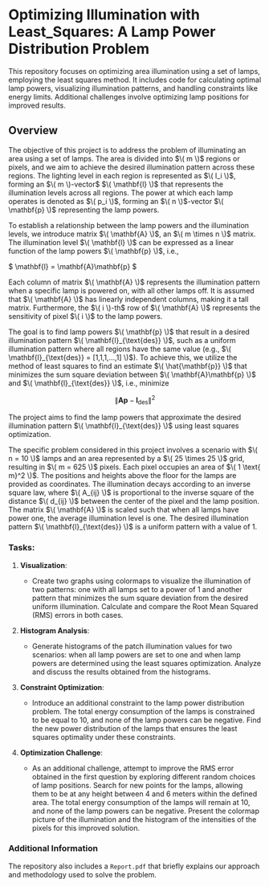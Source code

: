 # Optimizing Illumination with Least_Squares: A Lamp Power Distribution Problem
This repository focuses on optimizing area illumination using a set of lamps, employing the least squares method. It includes code for calculating optimal lamp powers, visualizing illumination patterns, and handling constraints like energy limits. Additional challenges involve optimizing lamp positions for improved results.

## Overview

The objective of this project is to address the problem of illuminating an area using a set of lamps. The area is divided into $\( m \)$ regions or pixels, and we aim to achieve the desired illumination pattern across these regions. The lighting level in each region is represented as $\( l_i \)$, forming an $\( m \)-vector$ $\( \mathbf{l} \)$ that represents the illumination levels across all regions. The power at which each lamp operates is denoted as $\( p_i \)$, forming an $\( n \)$-vector $\( \mathbf{p} \)$ representing the lamp powers.

To establish a relationship between the lamp powers and the illumination levels, we introduce matrix $\( \mathbf{A} \)$, an $\( m \times n \)$ matrix. The illumination level $\( \mathbf{l} \)$ can be expressed as a linear function of the lamp powers $\( \mathbf{p} \)$, i.e., 

$
\mathbf{l} = \mathbf{A}\mathbf{p}
$

Each column of matrix $\( \mathbf{A} \)$ represents the illumination pattern when a specific lamp is powered on, with all other lamps off. It is assumed that $\( \mathbf{A} \)$ has linearly independent columns, making it a tall matrix. Furthermore, the $\( i \)-th$ row of $\( \mathbf{A} \)$ represents the sensitivity of pixel $\( i \)$ to the lamp powers.

The goal is to find lamp powers $\( \mathbf{p} \)$ that result in a desired illumination pattern $\( \mathbf{l}_{\text{des}} \)$, such as a uniform illumination pattern where all regions have the same value (e.g., $\( \mathbf{l}_{\text{des}} = [1,1,1,...,1] \)$). To achieve this, we utilize the method of least squares to find an estimate $\( \hat{\mathbf{p}} \)$ that minimizes the sum square deviation between $\( \mathbf{A}\mathbf{p} \)$ and $\( \mathbf{l}_{\text{des}} \)$, i.e., minimize 

$$
\| \mathbf{A}\mathbf{p} - \mathbf{l}_{\text{des}} \|^2
$$

The project aims to find the lamp powers that approximate the desired illumination pattern $\( \mathbf{l}_{\text{des}} \)$ using least squares optimization.

The specific problem considered in this project involves a scenario with $\( n = 10 \)$ lamps and an area represented by a $\( 25 \times 25 \)$ grid, resulting in $\( m = 625 \)$ pixels. Each pixel occupies an area of $\( 1 \text{ m}^2 \)$. The positions and heights above the floor for the lamps are provided as coordinates. The illumination decays according to an inverse square law, where $\( A_{ij} \)$ is proportional to the inverse square of the distance $\( d_{ij} \)$ between the center of the pixel and the lamp position. The matrix $\( \mathbf{A} \)$ is scaled such that when all lamps have power one, the average illumination level is one. The desired illumination pattern $\( \mathbf{l}_{\text{des}} \)$ is a uniform pattern with a value of 1.

### Tasks:

1. **Visualization**:
   - Create two graphs using colormaps to visualize the illumination of two patterns: one with all lamps set to a power of 1 and another pattern that minimizes the sum square deviation from the desired uniform illumination. Calculate and compare the Root Mean Squared (RMS) errors in both cases.

2. **Histogram Analysis**:
   - Generate histograms of the patch illumination values for two scenarios: when all lamp powers are set to one and when lamp powers are determined using the least squares optimization. Analyze and discuss the results obtained from the histograms.

3. **Constraint Optimization**:
   - Introduce an additional constraint to the lamp power distribution problem. The total energy consumption of the lamps is constrained to be equal to 10, and none of the lamp powers can be negative. Find the new power distribution of the lamps that ensures the least squares optimality under these constraints.

4. **Optimization Challenge**:
   - As an additional challenge, attempt to improve the RMS error obtained in the first question by exploring different random choices of lamp positions. Search for new points for the lamps, allowing them to be at any height between 4 and 6 meters within the defined area. The total energy consumption of the lamps will remain at 10, and none of the lamp powers can be negative. Present the colormap picture of the illumination and the histogram of the intensities of the pixels for this improved solution.


### Additional Information

The repository also includes a `Report.pdf` that briefly explains our approach and methodology used to solve the problem.
